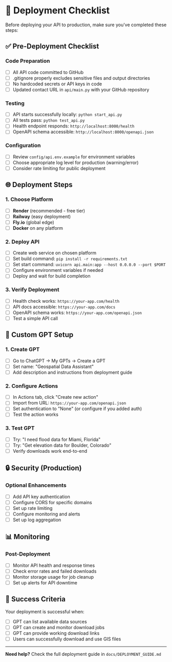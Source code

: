 # 🚀 Deployment Checklist

Before deploying your API to production, make sure you've completed these steps:

## ✅ Pre-Deployment Checklist

### Code Preparation
- [ ] All API code committed to GitHub
- [ ] .gitignore properly excludes sensitive files and output directories
- [ ] No hardcoded secrets or API keys in code
- [ ] Updated contact URL in `api/main.py` with your GitHub repository

### Testing
- [ ] API starts successfully locally: `python start_api.py`
- [ ] All tests pass: `python test_api.py`
- [ ] Health endpoint responds: `http://localhost:8000/health`
- [ ] OpenAPI schema accessible: `http://localhost:8000/openapi.json`

### Configuration
- [ ] Review `config/api.env.example` for environment variables
- [ ] Choose appropriate log level for production (warning/error)
- [ ] Consider rate limiting for public deployment

## 🌐 Deployment Steps

### 1. Choose Platform
- [ ] **Render** (recommended - free tier)
- [ ] **Railway** (easy deployment)
- [ ] **Fly.io** (global edge)
- [ ] **Docker** on any platform

### 2. Deploy API
- [ ] Create web service on chosen platform
- [ ] Set build command: `pip install -r requirements.txt`
- [ ] Set start command: `uvicorn api.main:app --host 0.0.0.0 --port $PORT`
- [ ] Configure environment variables if needed
- [ ] Deploy and wait for build completion

### 3. Verify Deployment
- [ ] Health check works: `https://your-app.com/health`
- [ ] API docs accessible: `https://your-app.com/docs`
- [ ] OpenAPI schema works: `https://your-app.com/openapi.json`
- [ ] Test a simple API call

## 🤖 Custom GPT Setup

### 1. Create GPT
- [ ] Go to ChatGPT → My GPTs → Create a GPT
- [ ] Set name: "Geospatial Data Assistant"
- [ ] Add description and instructions from deployment guide

### 2. Configure Actions
- [ ] In Actions tab, click "Create new action"
- [ ] Import from URL: `https://your-app.com/openapi.json`
- [ ] Set authentication to "None" (or configure if you added auth)
- [ ] Test the action works

### 3. Test GPT
- [ ] Try: "I need flood data for Miami, Florida"
- [ ] Try: "Get elevation data for Boulder, Colorado"
- [ ] Verify downloads work end-to-end

## 🔒 Security (Production)

### Optional Enhancements
- [ ] Add API key authentication
- [ ] Configure CORS for specific domains
- [ ] Set up rate limiting
- [ ] Configure monitoring and alerts
- [ ] Set up log aggregation

## 📊 Monitoring

### Post-Deployment
- [ ] Monitor API health and response times
- [ ] Check error rates and failed downloads
- [ ] Monitor storage usage for job cleanup
- [ ] Set up alerts for API downtime

## 🎉 Success Criteria

Your deployment is successful when:
- [ ] GPT can list available data sources
- [ ] GPT can create and monitor download jobs
- [ ] GPT can provide working download links
- [ ] Users can successfully download and use GIS files

---

**Need help?** Check the full deployment guide in `docs/DEPLOYMENT_GUIDE.md` 